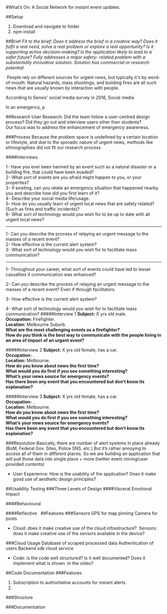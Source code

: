 #What’s On: A Social Network for instant event updates.

##Setup
1. Download and navigate to folder
2. npm install

##Brief
*Fit to the brief: Does it address the brief in a creative way? Does it fulfil a real need, solve a real problem or explore a real opportunity? Is it supporting active decision-making? Is the application likely to lead to a safer future? Fully addresses a major safety- related problem with a substantially innovative solution. Solution has commercial or research potential.*   

 People rely on different sources for urgent news, but typically it's by word-of-mouth. Natural hazards, mass shootings, and building fires are all such news that are usually known by interaction with people. 

According to Sensis' social media survey in 2016, Social media 

In an emergency, p

##Research
User Research: Did the team follow a user-centred design process? Did they go out and interview users other than students?  
Our focus was to address the enhancement of emergency awareness.



###Process
Because the problem space is undefined by a certain location or lifestyle, and due to the sporadic nature of urgent news, methods like ethnographies did not fit our research process. 

####Interviews

1- Have you ever been harmed by an event such as a natural disaster or a building fire, that could have been evaded?  
2- What sort of events are you afraid might happen to you, or your properties?  
3- If existing, can you relate an emergency situation that happened nearby you and describe how did you first learn of it?    
4- Describe your social media life/usage.   
5- How do you usually learn of urgent local news that are safety related? (Such as fires and traffic incidents)?  
6- What sort of technology would you wish for to be up to date with all urgent local news?  


-----
1- Can you describe the process of relaying an urgent message to the masses of a recent event?  
2- How effective is the current alert system?  
3- What sort of technology would you wish for to facilitate mass communication?



---
1- Throughout your career, what sort of events could have led to lesser casualties if communication was enhanced?

2- Can you describe the process of relaying an urgent message to the masses of a recent event? Even if through facilitators.

3- How effective is the current alert system?

4- What sort of technology would you wish for to facilitate mass communication?
#####Interview 1
**Subject:** X yrs old male.  
**Occupation:** Firefighter.  
**Location:** Melbourne Suburb.  
**What are the most challenging events as a firefighter?**  
**How do you think is the best way to communicate with the people living in an area of impact of an urgent event?**  



#####Interview 2
**Subject:** X yrs old female, has a car.  
**Occupation:** .  
**Location:** Melbourne.  
**How do you know about news the first time?**  
**What would you do first if you see something interesting?**   
**What’s your news source for emergency events?**  
**Has there been any event that you encountered but don’t know its explanation?**

#####Interview 3
**Subject:** X yrs old female, has a car.  
**Occupation:** .  
**Location:** Melbourne.  
**How do you know about news the first time?**  
**What would you do first if you see something interesting?**   
**What’s your news source for emergency events?**  
**Has there been any event that you encountered but don’t know its explanation?**

###Resolution
Basically, there are number of alert systems in place already (BoM, Federal Gov. Sites, Police SNS, etc.)
But it’s rather annoying to access all of them in different places.
So we are building an application that will pull those data into single place + more (twitter event mining/user provided contents)

-  User Experience: How is the usability of the application? Does it make good use of aesthetic design principles?    

##Usability Testing
###Three Levels of Design
####Visceral 
Emotional impact

####Behavioural

####Reflective
 
##Features
###Sensors
GPS for map pinning 
Camera for posts
-  Cloud: does it make creative use of the cloud infrastructure?  Sensors: does it make creative use of the sensors available in the device? 

###Cloud Usage
Database of scraped processed data
Authentication of users
Backend sdk cloud service

-  Code: is the code well structured? Is it well documented? Does it implement what is shown  in the video?

##Code Documentation
###Features
1. Subscription to authoritative accounts for instant alerts.
2.  

###Structure

###Documentation
